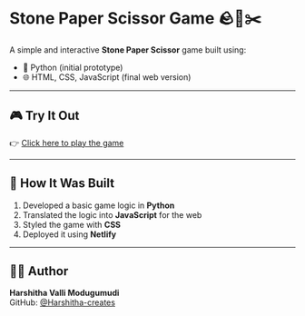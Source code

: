 #  Stone Paper Scissor Game 🪨📄✂️

A simple and interactive **Stone Paper Scissor** game built using:

- 🐍 Python (initial prototype)
- 🌐 HTML, CSS, JavaScript (final web version)

---

## 🎮 Try It Out

👉 [Click here to play the game](https://6813bdcabf137e58df296906--gorgeous-cascaron-1f8870.netlify.app/)

---

## 🚀 How It Was Built

1. Developed a basic game logic in **Python**
2. Translated the logic into **JavaScript** for the web
3. Styled the game with **CSS**
4. Deployed it using **Netlify**

---

## 🙋‍♀️ Author

**Harshitha Valli Modugumudi**  
GitHub: [@Harshitha-creates](https://github.com/Harshitha-creates)
